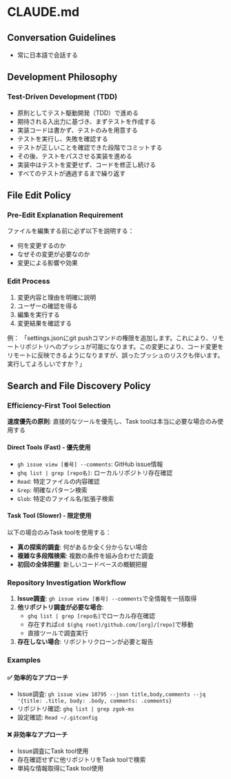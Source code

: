 # CLAUDE.md

## Conversation Guidelines

- 常に日本語で会話する

## Development Philosophy

### Test-Driven Development (TDD)

- 原則としてテスト駆動開発（TDD）で進める
- 期待される入出力に基づき、まずテストを作成する
- 実装コードは書かず、テストのみを用意する
- テストを実行し、失敗を確認する
- テストが正しいことを確認できた段階でコミットする
- その後、テストをパスさせる実装を進める
- 実装中はテストを変更せず、コードを修正し続ける
- すべてのテストが通過するまで繰り返す

## File Edit Policy

### Pre-Edit Explanation Requirement

ファイルを編集する前に必ず以下を説明する：

- 何を変更するのか
- なぜその変更が必要なのか
- 変更による影響や効果

### Edit Process

1. 変更内容と理由を明確に説明
2. ユーザーの確認を得る
3. 編集を実行する
4. 変更結果を確認する

例：
「settings.jsonにgit pushコマンドの権限を追加します。これにより、リモートリポジトリへのプッシュが可能になります。この変更により、コード変更をリモートに反映できるようになりますが、誤ったプッシュのリスクも伴います。実行してよろしいですか？」

## Search and File Discovery Policy

### Efficiency-First Tool Selection

**速度優先の原則**: 直接的なツールを優先し、Task toolは本当に必要な場合のみ使用する

#### Direct Tools (Fast) - 優先使用

- `gh issue view [番号] --comments`: GitHub issue情報
- `ghq list | grep [repo名]`: ローカルリポジトリ存在確認
- `Read`: 特定ファイルの内容確認
- `Grep`: 明確なパターン検索
- `Glob`: 特定のファイル名/拡張子検索

#### Task Tool (Slower) - 限定使用

以下の場合のみTask toolを使用する：

- **真の探索的調査**: 何があるか全く分からない場合
- **複雑な多段階検索**: 複数の条件を組み合わせた調査
- **初回の全体把握**: 新しいコードベースの概観把握

### Repository Investigation Workflow

1. **Issue調査**: `gh issue view [番号] --comments`で全情報を一括取得
2. **他リポジトリ調査が必要な場合**:
   - `ghq list | grep [repo名]`でローカル存在確認
   - 存在すれば`cd $(ghq root)/github.com/[org]/[repo]`で移動
   - 直接ツールで調査実行
3. **存在しない場合**: リポジトリクローンが必要と報告

### Examples

#### ✅ 効率的なアプローチ

- Issue調査: `gh issue view 10795 --json title,body,comments --jq '{title: .title, body: .body, comments: .comments}`
- リポジトリ確認: `ghq list | grep zgok-ms`
- 設定確認: `Read ~/.gitconfig`

#### ❌ 非効率なアプローチ

- Issue調査にTask tool使用
- 存在確認せずに他リポジトリをTask toolで検索
- 単純な情報取得にTask tool使用
